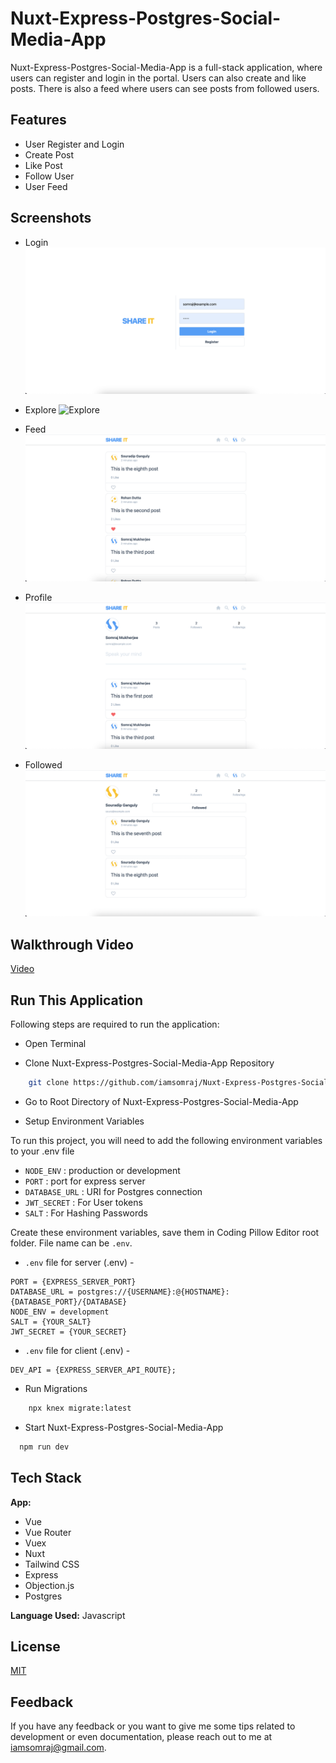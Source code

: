 # Nuxt-Express-Postgres-Social-Media-App

Nuxt-Express-Postgres-Social-Media-App is a full-stack application, where users can register and login in the portal. Users can also create and like posts. There is also a feed where users can see posts from followed users.

## Features

- User Register and Login
- Create Post
- Like Post
- Follow User
- User Feed

## Screenshots

- Login
  <img src="/assets/Login.png" alt="Login" />

- Explore
  <img src="/assets/Explore.png" alt="Explore" />

- Feed
  <img src="/assets/Feed.png" alt="Feed" />

- Profile
  <img src="/assets/Profile.png" alt="Profile" />
  
- Followed
  <img src="/assets/Followed.png" alt="Followed" />

## Walkthrough Video

[Video](https://youtu.be/OsheRzgu9s4)

## Run This Application

Following steps are required to run the application:

- Open Terminal

- Clone Nuxt-Express-Postgres-Social-Media-App Repository

```bash
    git clone https://github.com/iamsomraj/Nuxt-Express-Postgres-Social-Media-App.git
```

- Go to Root Directory of Nuxt-Express-Postgres-Social-Media-App

- Setup Environment Variables

To run this project, you will need to add the following environment variables to your .env file

- `NODE_ENV` : production or development
- `PORT` : port for express server
- `DATABASE_URL` : URI for Postgres connection
- `JWT_SECRET` : For User tokens
- `SALT` : For Hashing Passwords

Create these environment variables, save them in Coding Pillow Editor root folder. File name can be `.env`.

- `.env` file for server (.env) -

```
PORT = {EXPRESS_SERVER_PORT}
DATABASE_URL = postgres://{USERNAME}:@{HOSTNAME}:{DATABASE_PORT}/{DATABASE}
NODE_ENV = development
SALT = {YOUR_SALT}
JWT_SECRET = {YOUR_SECRET}
```


- `.env` file for client (.env) -

```
DEV_API = {EXPRESS_SERVER_API_ROUTE};
```

- Run Migrations

```bash
    npx knex migrate:latest
```

- Start Nuxt-Express-Postgres-Social-Media-App

```bash
  npm run dev
```

## Tech Stack

**App:**

- Vue
- Vue Router
- Vuex
- Nuxt
- Tailwind CSS
- Express
- Objection.js
- Postgres

**Language Used:** Javascript

## License

[MIT](https://choosealicense.com/licenses/mit/)

## Feedback

If you have any feedback or you want to give me some tips related to development or even documentation, please reach out to me at iamsomraj@gmail.com.
